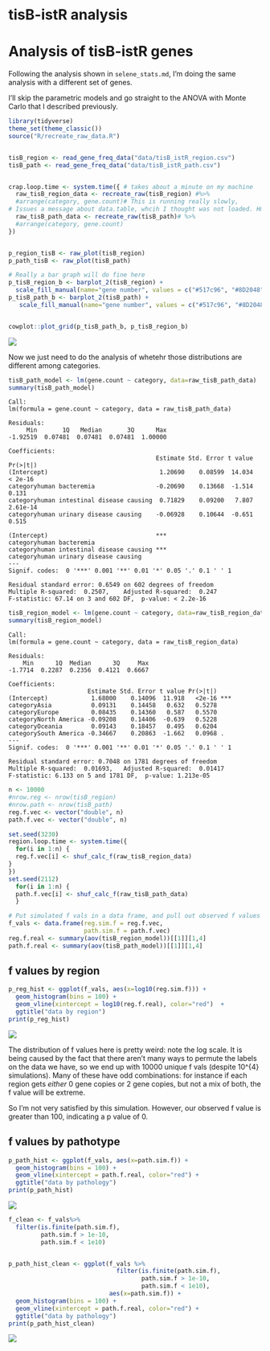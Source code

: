 tisB-istR analysis
================

# Analysis of tisB-istR genes

Following the analysis shown in `selene_stats.md`, I’m doing the same
analysis with a different set of genes.

I’ll skip the parametric models and go straight to the ANOVA with Monte
Carlo that I described previously.

``` r
library(tidyverse)
theme_set(theme_classic())
source("R/recreate_raw_data.R")


tisB_region <- read_gene_freq_data("data/tisB_istR_region.csv") 
tisB_path <- read_gene_freq_data("data/tisB_istR_path.csv") 


crap.loop.time <- system.time({ # takes about a minute on my machine
  raw_tisB_region_data <- recreate_raw(tisB_region) #%>%
  #arrange(category, gene.count)# This is running really slowly,
# Issues a message about data.table, whcih I thought was not loaded. Hmmm....
  raw_tisB_path_data <- recreate_raw(tisB_path)# %>%
  #arrange(category, gene.count)
})


p_region_tisB <- raw_plot(tisB_region)
p_path_tisB <- raw_plot(tisB_path)

# Really a bar graph will do fine here
p_tisB_region_b <- barplot_2(tisB_region) + 
  scale_fill_manual(name="gene number", values = c("#517c96", "#8D2048"))
p_tisB_path_b <- barplot_2(tisB_path) +
   scale_fill_manual(name="gene number", values = c("#517c96", "#8D2048"))


cowplot::plot_grid(p_tisB_path_b, p_tisB_region_b)
```

![](tisB_istR_analysis_files/figure-gfm/setup-1.png)

Now we just need to do the analysis of whetehr those distributions are
different among categories.

``` r
tisB_path_model <- lm(gene.count ~ category, data=raw_tisB_path_data)
summary(tisB_path_model)
```


    Call:
    lm(formula = gene.count ~ category, data = raw_tisB_path_data)

    Residuals:
         Min       1Q   Median       3Q      Max 
    -1.92519  0.07481  0.07481  0.07481  1.00000 

    Coefficients:
                                             Estimate Std. Error t value Pr(>|t|)
    (Intercept)                               1.20690    0.08599  14.034  < 2e-16
    categoryhuman bacteremia                 -0.20690    0.13668  -1.514    0.131
    categoryhuman intestinal disease causing  0.71829    0.09200   7.807 2.61e-14
    categoryhuman urinary disease causing    -0.06928    0.10644  -0.651    0.515
                                                
    (Intercept)                              ***
    categoryhuman bacteremia                    
    categoryhuman intestinal disease causing ***
    categoryhuman urinary disease causing       
    ---
    Signif. codes:  0 '***' 0.001 '**' 0.01 '*' 0.05 '.' 0.1 ' ' 1

    Residual standard error: 0.6549 on 602 degrees of freedom
    Multiple R-squared:  0.2507,    Adjusted R-squared:  0.247 
    F-statistic: 67.14 on 3 and 602 DF,  p-value: < 2.2e-16

``` r
tisB_region_model <- lm(gene.count ~ category, data=raw_tisB_region_data)
summary(tisB_region_model)
```


    Call:
    lm(formula = gene.count ~ category, data = raw_tisB_region_data)

    Residuals:
        Min      1Q  Median      3Q     Max 
    -1.7714  0.2287  0.2356  0.4121  0.6667 

    Coefficients:
                          Estimate Std. Error t value Pr(>|t|)    
    (Intercept)            1.68000    0.14096  11.918   <2e-16 ***
    categoryAsia           0.09131    0.14458   0.632   0.5278    
    categoryEurope         0.08435    0.14360   0.587   0.5570    
    categoryNorth America -0.09208    0.14406  -0.639   0.5228    
    categoryOceania        0.09143    0.18457   0.495   0.6204    
    categorySouth America -0.34667    0.20863  -1.662   0.0968 .  
    ---
    Signif. codes:  0 '***' 0.001 '**' 0.01 '*' 0.05 '.' 0.1 ' ' 1

    Residual standard error: 0.7048 on 1781 degrees of freedom
    Multiple R-squared:  0.01693,   Adjusted R-squared:  0.01417 
    F-statistic: 6.133 on 5 and 1781 DF,  p-value: 1.213e-05

``` r
n <- 10000
#nrow.reg <- nrow(tisB_region)
#nrow.path <- nrow(tisB_path)
reg.f.vec <- vector("double", n)
path.f.vec <- vector("double", n)

set.seed(3230)
region.loop.time <- system.time({
  for(i in 1:n) {
  reg.f.vec[i] <- shuf_calc_f(raw_tisB_region_data)
}
})
set.seed(2112)
  for(i in 1:n) {
  path.f.vec[i] <- shuf_calc_f(raw_tisB_path_data)
  }

# Put simulated f vals in a data frame, and pull out observed f values from the model
f_vals <- data.frame(reg.sim.f = reg.f.vec,
                     path.sim.f = path.f.vec)
reg.f.real <- summary(aov(tisB_region_model))[[1]][1,4]
path.f.real <- summary(aov(tisB_path_model))[[1]][1,4]
```

## f values by region

``` r
p_reg_hist <- ggplot(f_vals, aes(x=log10(reg.sim.f))) + 
  geom_histogram(bins = 100) + 
  geom_vline(xintercept = log10(reg.f.real), color="red")  + 
  ggtitle("data by region")
print(p_reg_hist)
```

![](tisB_istR_analysis_files/figure-gfm/plot_region_histogram-1.png)

The distribution of f values here is pretty weird: note the log scale.
It is being caused by the fact that there aren’t many ways to permute
the labels on the data we have, so we end up with 10000 unique f vals
(despite 10^{4} simulations). Many of these have odd combinations: for
instance if each region gets *either* 0 gene copies or 2 gene copies,
but not a mix of both, the f value will be extreme.

So I’m not very satisfied by this simulation. However, our observed f
value is greater than 100, indicating a p value of 0.

## f values by pathotype

``` r
p_path_hist <- ggplot(f_vals, aes(x=path.sim.f)) + 
  geom_histogram(bins = 100) + 
  geom_vline(xintercept = path.f.real, color="red") + 
  ggtitle("data by pathology")
print(p_path_hist)
```

![](tisB_istR_analysis_files/figure-gfm/plot_pathotype_histogram-1.png)

``` r
f_clean <- f_vals%>%
  filter(is.finite(path.sim.f),
         path.sim.f > 1e-10,
         path.sim.f < 1e10)


p_path_hist_clean <- ggplot(f_vals %>%
                              filter(is.finite(path.sim.f),
                                     path.sim.f > 1e-10,
                                     path.sim.f < 1e10), 
                            aes(x=path.sim.f)) + 
  geom_histogram(bins = 100) + 
  geom_vline(xintercept = path.f.real, color="red") + 
  ggtitle("data by pathology")
print(p_path_hist_clean)
```

![](tisB_istR_analysis_files/figure-gfm/unnamed-chunk-2-1.png)
